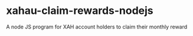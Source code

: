 # xahau-claim-rewards-nodejs
A node JS program for XAH account holders to claim their monthly reward
